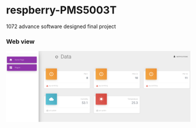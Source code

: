 # respberry-PMS5003T
1072 advance software designed final project
### Web view
![view](./img/home.png)
